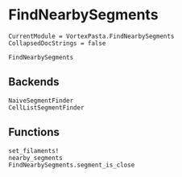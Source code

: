 # FindNearbySegments

```@meta
CurrentModule = VortexPasta.FindNearbySegments
CollapsedDocStrings = false
```

```@docs
FindNearbySegments
```

## Backends

```@docs
NaiveSegmentFinder
CellListSegmentFinder
```

## Functions

```@docs
set_filaments!
nearby_segments
FindNearbySegments.segment_is_close
```
